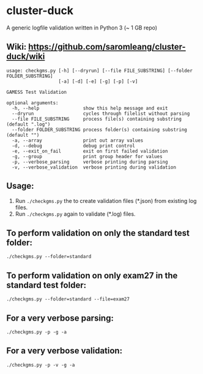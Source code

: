 # cluster-duck
A generic logfile validation written in Python 3 (~ 1 GB repo)

## Wiki: https://github.com/saromleang/cluster-duck/wiki

```
usage: checkgms.py [-h] [--dryrun] [--file FILE_SUBSTRING] [--folder FOLDER_SUBSTRING]
                   [-a] [-d] [-e] [-g] [-p] [-v]

GAMESS Test Validation

optional arguments:
  -h, --help                show this help message and exit
  --dryrun                  cycles through filelist without parsing
  --file FILE_SUBSTRING     process file(s) containing substring (default ".log")
  --folder FOLDER_SUBSTRING process folder(s) containing substring (default "")
  -a, --array               print out array values
  -d, --debug               debug print control
  -e, --exit_on_fail        exit on first failed validation
  -g, --group               print group header for values
  -p, --verbose_parsing     verbose printing during parsing
  -v, --verbose_validation  verbose printing during validation
```

## Usage:

1.  Run `./checkgms.py` the to create validation files (*.json) from existing log files.
2.  Run `./checkgms.py` again to validate (*.log) files.

## To perform validation on only the standard test folder:
```
./checkgms.py --folder=standard
```

## To perform validation on only exam27 in the standard test folder:
```
./checkgms.py --folder=standard --file=exam27
```
## For a very verbose parsing:
```
./checkgms.py -p -g -a
```

## For a very verbose validation:
```
./checkgms.py -p -v -g -a
```



